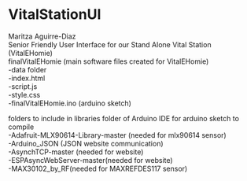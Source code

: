 # VitalStationUI
Maritza Aguirre-Diaz <br>
Senior Friendly User Interface for our Stand Alone Vital Station (VitalEHomie)<br>
finalVitalEHomie (main software files created for VitalEHomie)<br>
-data folder<br>
    -index.html<br>
    -script.js<br>
    -style.css<br>
 -finalVitalEHomie.ino (arduino sketch)<br>
 
folders to include in libraries folder of Arduino IDE for arduino sketch to compile<br>
-Adafruit-MLX90614-Library-master (needed for mlx90614 sensor)<br>
-Arduino_JSON (JSON website communication)<br>
-AsynchTCP-master (needed for website)<br>
-ESPAsyncWebServer-master(needed for website)<br>
-MAX30102_by_RF(needed for MAXREFDES117 sensor)<br>
